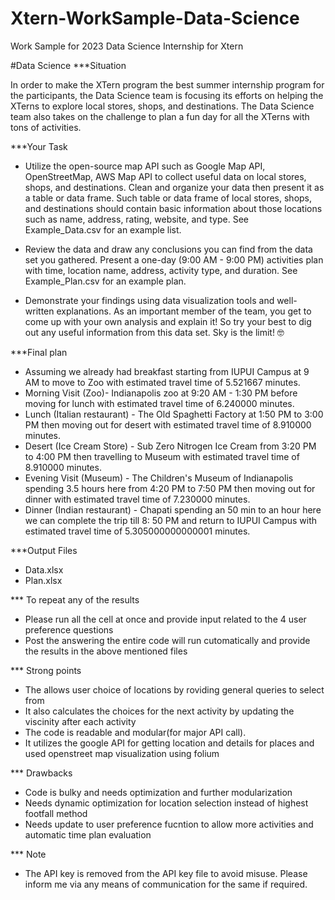 # Xtern-WorkSample-Data-Science
Work Sample for 2023 Data Science Internship for Xtern 

#Data Science
***Situation 

In order to make the XTern program the best summer internship program for the participants, the Data Science team is focusing its efforts on helping the XTerns to explore local stores, shops, and destinations. The Data Science team also takes on the challenge to plan a fun day for all the XTerns with tons of activities.  

***Your Task 

- Utilize the open-source map API such as Google Map API, OpenStreetMap, AWS Map API to collect useful data on local stores, shops, and destinations. Clean and organize your data then present it as a table or data frame. Such table or data frame of local stores, shops, and destinations should contain basic information about those locations such as name, address, rating, website, and type. See Example_Data.csv for an example list. 

- Review the data and draw any conclusions you can find from the data set you gathered. Present a one-day (9:00 AM - 9:00 PM) activities plan with time, location name, address, activity type, and duration. See Example_Plan.csv for an example plan. 

- Demonstrate your findings using data visualization tools and well-written explanations. As an important member of the team, you get to come up with your own analysis and explain it! So try your best to dig out any useful information from this data set. Sky is the limit! 🤓 

***Final plan

- Assuming we already had breakfast starting from IUPUI Campus at 9 AM to move to Zoo with estimated travel time of 5.521667 minutes.
- Morning Visit (Zoo)- Indianapolis zoo at 9:20 AM - 1:30 PM before moving for lunch with estimated travel time of 6.240000 minutes. 
- Lunch (Italian restaurant) - The Old Spaghetti Factory at 1:50 PM to 3:00 PM then moving out for desert with estimated travel time of 8.910000 minutes. 
- Desert (Ice Cream Store) - Sub Zero Nitrogen Ice Cream from 3:20 PM to 4:00 PM then travelling to Museum with estimated travel time of 8.910000	minutes.
- Evening Visit (Museum) - The Children's Museum of Indianapolis spending 3.5 hours here from 4:20 PM to 7:50 PM then moving out for dinner with estimated travel time of 7.230000 minutes.
- Dinner (Indian restaurant) - Chapati spending an 50 min to an hour here we can complete the trip till 8: 50 PM and return to IUPUI Campus with estimated travel time of 5.305000000000001 minutes.

***Output Files

- Data.xlsx
- Plan.xlsx

*** To repeat any of the results

- Please run all the cell at once and provide input related to the 4 user preference questions
- Post the answering the entire code will run cutomatically and provide the results in the above mentioned files

*** Strong points

- The allows user choice of locations by roviding general queries to select from
- It also calculates the choices for the next activity by updating the viscinity after each activity 
- The code is readable and modular(for major API call). 
- It utilizes the google API for getting location and details for places and used openstreet map visualization using folium

*** Drawbacks

- Code is bulky and needs optimization and further modularization
- Needs dynamic optimization for location selection instead of highest footfall method
- Needs update to user preference fucntion to allow more activities and automatic time plan evaluation

*** Note

- The API key is removed from the API key file to avoid misuse. Please inform me via any means of communication for the same if required.


